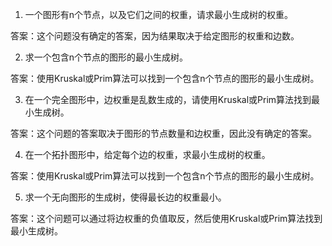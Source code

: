 

1. 一个图形有n个节点，以及它们之间的权重，请求最小生成树的权重。

答案：这个问题没有确定的答案，因为结果取决于给定图形的权重和边数。

2. 求一个包含n个节点的图形的最小生成树。

答案：使用Kruskal或Prim算法可以找到一个包含n个节点的图形的最小生成树。

3. 在一个完全图形中，边权重是乱数生成的，请使用Kruskal或Prim算法找到最小生成树。

答案：这个问题的答案取决于图形的节点数量和边权重，因此没有确定的答案。

4. 在一个拓扑图形中，给定每个边的权重，求最小生成树的权重。

答案：使用Kruskal或Prim算法可以找到一个包含n个节点的图形的最小生成树。

5. 求一个无向图形的生成树，使得最长边的权重最小。

答案：这个问题可以通过将边权重的负值取反，然后使用Kruskal或Prim算法找到最小生成树。